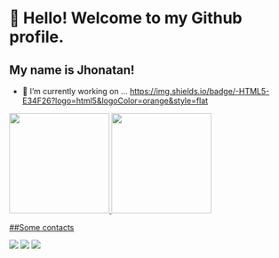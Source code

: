 # 👋 Hello! Welcome to my Github profile.
## My name is Jhonatan!

- 🔭 I’m currently working on ...
  https://img.shields.io/badge/-HTML5-E34F26?logo=html5&logoColor=orange&style=flat 

<div>
<a href="https://github.com/JhonatanTana">
<img loading="lazy" height="180em" src="https://github-readme-stats.vercel.app/api/top-langs/?username=JhonatanTana&layout=compact&langs_count=7&theme=dracula"/>
<img loading="lazy" height="180em" src="https://github-readme-stats.vercel.app/api?username=JhonatanTana&show_icons=true&theme=dracula&include_all_commits=true&count_private=true"/>
</div>

##Some contacts
<div>
<a href="https://instagram.com/jhonatan_tana" target="_blank"><img loading="lazy" src="https://img.shields.io/badge/-Instagram-%23E4405F?style=for-the-badge&logo=instagram&logoColor=white" target="_blank"></a>
<a href = "mailto:jhonatan.tana@hotmail.com"><img loading="lazy" src="https://img.shields.io/badge/Gmail-D14836?style=for-the-badge&logo=gmail&logoColor=white" target="_blank"></a>
<a href="https://www.linkedin.com/in/jhonatan-souza-tana" target="_blank"><img loading="lazy" src="https://img.shields.io/badge/-LinkedIn-%230077B5?style=for-the-badge&logo=linkedin&logoColor=white" target="_blank"></a>   
</div>

<!--
**JhonatanTana/JhonatanTana** is a ✨ _special_ ✨ repository because its `README.md` (this file) appears on your GitHub profile.

Here are some ideas to get you started:


- 🌱 I’m currently learning ...
- 👯 I’m looking to collaborate on ...
- 🤔 I’m looking for help with ...
- 💬 Ask me about ...
- 📫 How to reach me: ...
- 😄 Pronouns: ...
- ⚡ Fun fact: ...
-->
